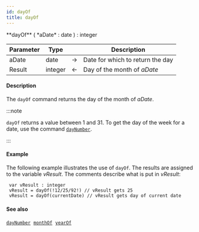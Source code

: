 ```yaml
---
id: dayOf
title: dayOf
---
```




<!-- REF #_command_.dayOf.Syntax -->**dayOf** ( *aDate* : date ) : integer<!-- END REF -->


<!-- REF #_command_.dayOf.Params -->
|Parameter|Type||Description|
|---------|--- |:---:|------|
|aDate|date|&#8594;|Date for which to return the day|
|Result|integer|&#8592;|Day of the month of *aDate*|
<!-- END REF -->


#### Description

The `dayOf` command <!-- REF #_command_.dayOf.Summary -->returns the day of the month of *aDate*<!-- END REF -->.

:::note

`dayOf` returns a value between 1 and 31. To get the day of the week for a date, use the command [`dayNumber`](dayNumber.md).

:::


#### Example

The following example illustrates the use of `dayOf`. The results are assigned to the variable *vResult*. The comments describe what is put in *vResult*:

```qs
 var vResult : integer
 vResult = dayOf(!12/25/92!) // vResult gets 25
 vResult = dayOf(currentDate) // vResult gets day of current date

```


#### See also

[`dayNumber`](dayNumber.md)&nbsp; 
[`monthOf`](monthOf.md)&nbsp; 
[`yearOf`](yearOf.md)
